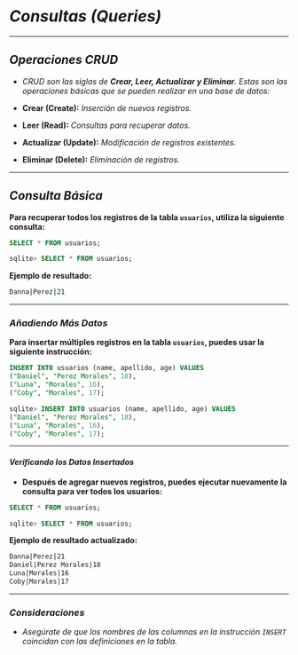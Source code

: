<!-- Autor: Daniel Benjamin Perez Morales -->
<!-- GitHub: https://github.com/DanielPerezMoralesDev13 -->
<!-- Correo electrónico: danielperezdev@proton.me -->

# ***Consultas (Queries)***

---

## ***Operaciones CRUD***

- *CRUD son las siglas de **Crear, Leer, Actualizar y Eliminar**. Estas son las operaciones básicas que se pueden realizar en una base de datos:*

- **Crear (Create):** *Inserción de nuevos registros.*
- **Leer (Read):** *Consultas para recuperar datos.*
- **Actualizar (Update):** *Modificación de registros existentes.*
- **Eliminar (Delete):** *Eliminación de registros.*

---

## ***Consulta Básica***

**Para recuperar todos los registros de la tabla `usuarios`, utiliza la siguiente consulta:**

```sql
SELECT * FROM usuarios;
```

```sql
sqlite> SELECT * FROM usuarios;
```

**Ejemplo de resultado:**

```bash
Danna|Perez|21
```

---

### ***Añadiendo Más Datos***

**Para insertar múltiples registros en la tabla `usuarios`, puedes usar la siguiente instrucción:**

```sql
INSERT INTO usuarios (name, apellido, age) VALUES 
("Daniel", "Perez Morales", 18), 
("Luna", "Morales", 16), 
("Coby", "Morales", 17);
```

```sql
sqlite> INSERT INTO usuarios (name, apellido, age) VALUES 
("Daniel", "Perez Morales", 18), 
("Luna", "Morales", 16), 
("Coby", "Morales", 17);
```

---

#### ***Verificando los Datos Insertados***

- **Después de agregar nuevos registros, puedes ejecutar nuevamente la consulta para ver todos los usuarios:**

```sql
SELECT * FROM usuarios;
```

```sql
sqlite> SELECT * FROM usuarios;
```

**Ejemplo de resultado actualizado:**

```bash
Danna|Perez|21
Daniel|Perez Morales|18
Luna|Morales|16
Coby|Morales|17
```

---

### ***Consideraciones***

- *Asegúrate de que los nombres de las columnas en la instrucción `INSERT` coincidan con las definiciones en la tabla.*
